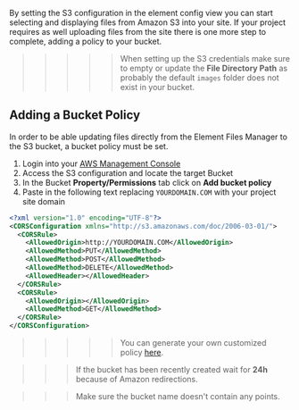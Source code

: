 By setting the S3 configuration in the element config view you can start selecting and displaying files from Amazon S3 into your site. If your project requires as well uploading files from the site there is one more step to complete, adding a policy to your bucket.

>>>>> When setting up the S3 credentials make sure to empty or update the **File Directory Path** as probably the default `images` folder does not exist in your bucket.

## Adding a Bucket Policy

In order to be able updating files directly from the Element Files Manager to the S3 bucket, a bucket policy must be set.

1. Login into your [AWS Management Console](https://aws.amazon.com)
1. Access the S3 configuration and locate the target Bucket
1. In the Bucket **Property/Permissions** tab click on **Add bucket policy**
1. Paste in the following text replacing `YOURDOMAIN.COM` with your project site domain

```xml
<?xml version="1.0" encoding="UTF-8"?>
<CORSConfiguration xmlns="http://s3.amazonaws.com/doc/2006-03-01/">
  <CORSRule>
    <AllowedOrigin>http://YOURDOMAIN.COM</AllowedOrigin>
    <AllowedMethod>PUT</AllowedMethod>
    <AllowedMethod>POST</AllowedMethod>
    <AllowedMethod>DELETE</AllowedMethod>
    <AllowedHeader></AllowedHeader>
  </CORSRule>
  <CORSRule>
    <AllowedOrigin></AllowedOrigin>
    <AllowedMethod>GET</AllowedMethod>
  </CORSRule>
</CORSConfiguration>
```

>>>>> You can generate your own customized policy [here](http://awspolicygen.s3.amazonaws.com/policygen.html).

>>> If the bucket has been recently created wait for **24h** because of Amazon redirections.

>>> Make sure the bucket name doesn't contain any points.

